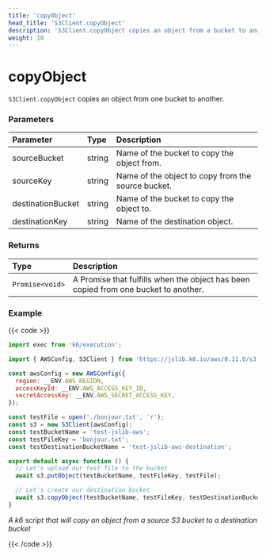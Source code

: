 ```yaml
---
title: 'copyObject'
head_title: 'S3Client.copyObject'
description: 'S3Client.copyObject copies an object from a bucket to another'
weight: 10
---
```


# copyObject

`S3Client.copyObject` copies an object from one bucket to another.

### Parameters

| Parameter         | Type   | Description                                        |
| :---------------- | :----- | :------------------------------------------------- |
| sourceBucket      | string | Name of the bucket to copy the object from.        |
| sourceKey         | string | Name of the object to copy from the source bucket. |
| destinationBucket | string | Name of the bucket to copy the object to.          |
| destinationKey    | string | Name of the destination object.                    |

### Returns

| Type            | Description                                                                         |
| :-------------- | :---------------------------------------------------------------------------------- |
| `Promise<void>` | A Promise that fulfills when the object has been copied from one bucket to another. |

### Example

{{< code >}}

```javascript
import exec from 'k6/execution';

import { AWSConfig, S3Client } from 'https://jslib.k6.io/aws/0.11.0/s3.js';

const awsConfig = new AWSConfig({
  region: __ENV.AWS_REGION,
  accessKeyId: __ENV.AWS_ACCESS_KEY_ID,
  secretAccessKey: __ENV.AWS_SECRET_ACCESS_KEY,
});

const testFile = open('./bonjour.txt', 'r');
const s3 = new S3Client(awsConfig);
const testBucketName = 'test-jslib-aws';
const testFileKey = 'bonjour.txt';
const testDestinationBucketName = 'test-jslib-aws-destination';

export default async function () {
  // Let's upload our test file to the bucket
  await s3.putObject(testBucketName, testFileKey, testFile);

  // Let's create our destination bucket
  await s3.copyObject(testBucketName, testFileKey, testDestinationBucketName, testFileKey);
}
```

_A k6 script that will copy an object from a source S3 bucket to a destination bucket_

{{< /code >}}
